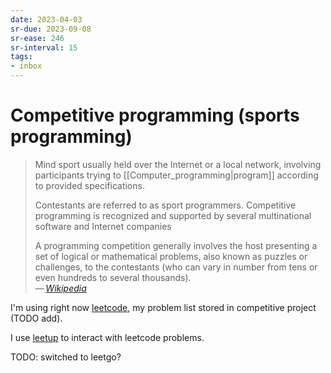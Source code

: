 ```yaml
---
date: 2023-04-03
sr-due: 2023-09-08
sr-ease: 246
sr-interval: 15
tags:
- inbox
---
```


# Competitive programming (sports programming)

> Mind sport usually held over the Internet or a local network, involving
> participants trying to [[Computer_programming|program]] according to provided
> specifications.
>
> Contestants are referred to as sport programmers. Competitive programming is
> recognized and supported by several multinational software and Internet
> companies
>
> A programming competition generally involves the host presenting a set of
> logical or mathematical problems, also known as puzzles or challenges, to the
> contestants (who can vary in number from tens or even hundreds to several
> thousands).\
> — <cite>[Wikipedia](https://en.wikipedia.org/wiki/Competitive_programming)</cite>

I'm using right now [leetcode](https://leetcode.com/), my problem list stored in
competitive project (TODO add).

I use [leetup](https://github.com/dragfire/leetup) to interact with leetcode
problems.

TODO: switched to leetgo?
